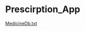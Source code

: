 ﻿# Prescirption_App
[MedicineDb.txt](https://github.com/user-attachments/files/20539336/MedicineDb.txt)
